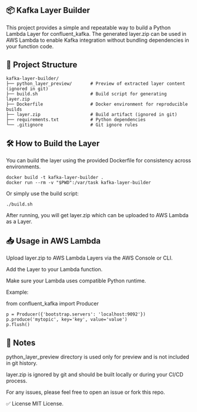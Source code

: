 ## 📦 Kafka Layer Builder
This project provides a simple and repeatable way to build a Python Lambda Layer for confluent_kafka.
The generated layer.zip can be used in AWS Lambda to enable Kafka integration without bundling dependencies in your function code.

## 🚀 Project Structure

```
kafka-layer-builder/
├── python_layer_preview/       # Preview of extracted layer content (ignored in git)
├── build.sh                    # Build script for generating layer.zip
├── Dockerfile                  # Docker environment for reproducible builds
├── layer.zip                   # Build artifact (ignored in git)
├── requirements.txt            # Python dependencies
└── .gitignore                  # Git ignore rules
```

## 🛠️ How to Build the Layer
You can build the layer using the provided Dockerfile for consistency across environments.
```
docker build -t kafka-layer-builder .
docker run --rm -v "$PWD":/var/task kafka-layer-builder
```
Or simply use the build script:
```
./build.sh
```
After running, you will get layer.zip which can be uploaded to AWS Lambda as a Layer.

## 📥 Usage in AWS Lambda

Upload layer.zip to AWS Lambda Layers via the AWS Console or CLI.

Add the Layer to your Lambda function.

Make sure your Lambda uses compatible Python runtime.

Example:

from confluent_kafka import Producer
```
p = Producer({'bootstrap.servers': 'localhost:9092'})
p.produce('mytopic', key='key', value='value')
p.flush()
```

## 📌 Notes
python_layer_preview directory is used only for preview and is not included in git history.

layer.zip is ignored by git and should be built locally or during your CI/CD process.

For any issues, please feel free to open an issue or fork this repo.

✅ License
MIT License.

